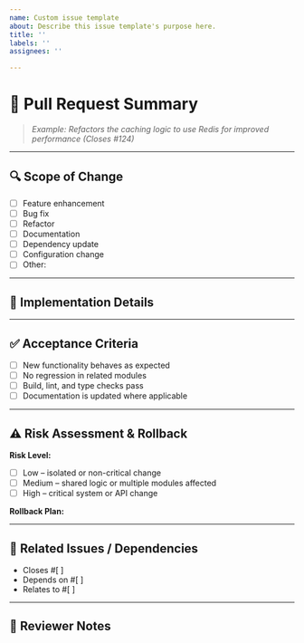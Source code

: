 ```yaml
---
name: Custom issue template
about: Describe this issue template's purpose here.
title: ''
labels: ''
assignees: ''

---
```


# 📌 Pull Request Summary

<!-- Concise explanation of what this PR does and why. Include links to related issues. -->
> _Example: Refactors the caching logic to use Redis for improved performance (Closes #124)_

---

## 🔍 Scope of Change

- [ ] Feature enhancement
- [ ] Bug fix
- [ ] Refactor
- [ ] Documentation
- [ ] Dependency update
- [ ] Configuration change
- [ ] Other: <!-- specify -->

---

## 🧾 Implementation Details

<!-- Technical overview of the change. Explain decisions, tradeoffs, and architectural considerations. -->

---

## ✅ Acceptance Criteria

<!-- List what this PR is expected to achieve. Helps reviewers understand intended outcome. -->

- [ ] New functionality behaves as expected
- [ ] No regression in related modules
- [ ] Build, lint, and type checks pass
- [ ] Documentation is updated where applicable

---

## ⚠️ Risk Assessment & Rollback

**Risk Level:**
- [ ] Low – isolated or non-critical change
- [ ] Medium – shared logic or multiple modules affected
- [ ] High – critical system or API change

**Rollback Plan:**
<!-- How this PR can be safely reverted or hotfixed if issues arise -->

---

## 📎 Related Issues / Dependencies

- Closes #[ ]
- Depends on #[ ]
- Relates to #[ ]

---

## 🙋 Reviewer Notes

<!-- Any specific feedback or areas reviewers should focus on. Include edge cases or known limitations. -->
